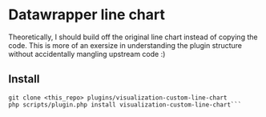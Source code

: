 # Datawrapper line chart

Theoretically, I should build off the original line chart instead of copying the code.
This is more of an exersize in understanding the plugin structure without accidentally
mangling upstream code :)

## Install
```cd /path/to/datawrapper
git clone <this_repo> plugins/visualization-custom-line-chart
php scripts/plugin.php install visualization-custom-line-chart```


